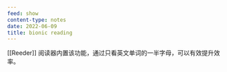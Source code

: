 ```yaml
---
feed: show
content-type: notes
date: 2022-06-09
title: bionic reading
---
```


[[Reeder]] 阅读器内置该功能，通过只看英文单词的一半字母，可以有效提升效率。
